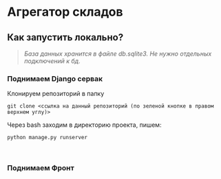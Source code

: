 # Агрегатор складов

<h2>Как запустить локально?</h2>

>*База данных хранится в файле db.sqlite3. Не нужно отдельных подключений к бд.*

<h3>Поднимаем Django сервак</h3>
Клонируем репозиторий в папку
<br>

```
git clone <ссылка на данный репозиторий (по зеленой кнопке в правом верхнем углу)>
```

Через bash заходим в директорию проекта, пишем:
<br>

```
python manage.py runserver
```
<br>
<h3>Поднимаем Фронт</h3>
